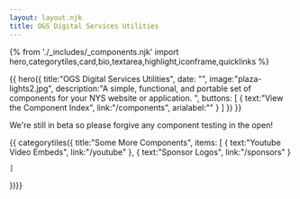 ```yaml
---
layout: layout.njk
title: OGS Digital Services Utilities
---
```

{% from './_includes/_components.njk' import hero,categorytiles,card,bio,textarea,highlight,iconframe,quicklinks  %}

{{
    hero({
        title:"OGS Digital Services Utilities",
        date: "",
        image:"plaza-lights2.jpg",
        description:"A simple, functional, and portable set of components for your NYS website or application. ", 
        buttons: [
        {
            text:"View the Component Index",
            link:"/components",
            arialabel:""
        }
    ]
    })
}}

<p class="text-2xl font-bold my-8 text-center"> We're still in beta so please forgive any component testing in the open! </p>

{{ categorytiles({ 
    title:"Some More Components",
    items: [
        {
            text:"Youtube Video Embeds",
            link:"/youtube"
        },
        {
            text:"Sponsor Logos",
            link:"/sponsors"
        }

    ]
})}}